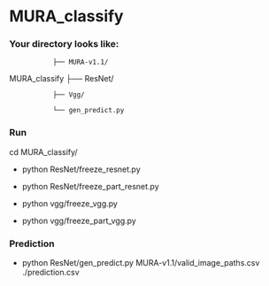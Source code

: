 # MURA_classify

### Your directory looks like:
               ├── MURA-v1.1/
               
MURA_classify  ├── ResNet/

               ├── Vgg/
               
               └── gen_predict.py
             
                 
           
### Run
  cd MURA_classify/
  
  * python ResNet/freeze_resnet.py
  
  * python ResNet/freeze_part_resnet.py
  
  * python vgg/freeze_vgg.py
  
  * python vgg/freeze_part_vgg.py
  
  
### Prediction

  * python ResNet/gen_predict.py MURA-v1.1/valid_image_paths.csv ./prediction.csv

